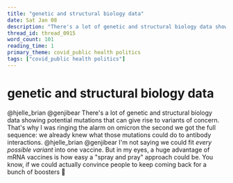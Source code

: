 ```yaml
---
title: "genetic and structural biology data"
date: Sat Jan 08
description: "There's a lot of genetic and structural biology data showing potential mutations that can give rise to variants of concern."
thread_id: thread_0915
word_count: 101
reading_time: 1
primary_theme: covid_public health politics
tags: ["covid_public health politics"]
---
```


# genetic and structural biology data

@hjelle_brian @genjibear There's a lot of genetic and structural biology data showing potential mutations that can give rise to variants of concern. That's why I was ringing the alarm on omicron the second we got the full sequence: we already knew what those mutations could do to antibody interactions. @hjelle_brian @genjibear I'm not saying we could fit *every possible variant* into one vaccine. But in my eyes, a huge advantage of mRNA vaccines is how easy a "spray and pray" approach could be. You know, if we could actually convince people to keep coming back for a bunch of boosters 🤷